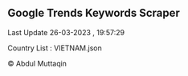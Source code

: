 

## Google Trends Keywords Scraper 
 
Last Update 26-03-2023 , 19:57:29

Country List :
VIETNAM.json



© Abdul Muttaqin 
